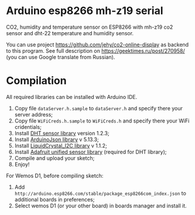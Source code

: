 # Arduino esp8266 mh-z19 serial

CO2, humidity and temperature sensor on ESP8266 with mh-z19 co2 sensor and dht-22 temperature and humidity sensor.

You can use project https://github.com/jehy/co2-online-display as backend to this program.
See full description on https://geektimes.ru/post/270958/ (you can use Google translate from Russian).

# Compilation

All required libraries can be installed with Arduino IDE.
 
1. Copy file `dataServer.h.sample` to `dataServer.h` and specify there your server address;
2. Copy file `WiFiCreds.h.sample` to `WiFiCreds.h` and specify there your WiFi cridentials;
3. Install [DHT sensor library](https://github.com/adafruit/DHT-sensor-library) version 1.2.3; 
4. Install [ArduinoJson library](https://arduinojson.org/) v 5.13.3;
5. Install [LiquidCrystal_I2C library](https://github.com/fdebrabander/Arduino-LiquidCrystal-I2C-library) v 1.1.2;
6. Install [Adafruit unified sensor library](https://github.com/adafruit/Adafruit_Sensor) (required for DHT library);
7. Compile and upload your sketch;
8. Enjoy!

For Wemos D1, before compiling sketch:

1. Add `http://arduino.esp8266.com/stable/package_esp8266com_index.json` to additional boards in preferences;
2. Select wemos D1 (or your other board) in boards manager and install it.
